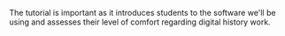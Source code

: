 
The tutorial is important as it introduces students to the software we'll be using and assesses their level of comfort regarding digital history work. 
